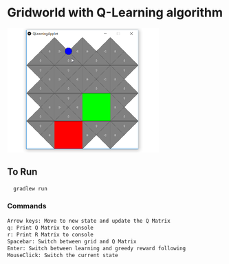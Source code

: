# Gridworld with Q-Learning algorithm

<img src="screenshots/screenshot.gif" width="70%" />

## To Run
```
  gradlew run
```
### Commands

```
Arrow keys: Move to new state and update the Q Matrix
q: Print Q Matrix to console
r: Print R Matrix to console
Spacebar: Switch between grid and Q Matrix
Enter: Switch between learning and greedy reward following
MouseClick: Switch the current state
```
